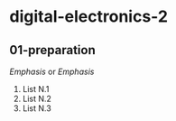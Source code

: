 # digital-electronics-2

## 01-preparation

*Emphasis* or _Emphasis_

1. List N.1
2. List N.2
3. List N.3


